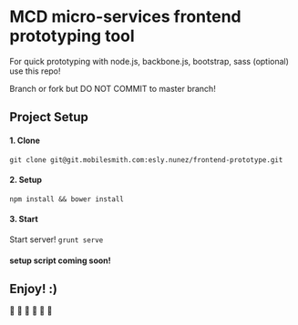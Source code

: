 # MCD micro-services frontend prototyping tool

For quick prototyping with node.js, backbone.js, bootstrap, sass (optional) use this repo!

Branch or fork but DO NOT COMMIT to master branch!

## Project Setup 

#### 1. Clone

```git clone git@git.mobilesmith.com:esly.nunez/frontend-prototype.git```

#### 2. Setup

```npm install && bower install```

#### 3. Start
Start server!
```grunt serve```


#### setup script coming soon!

## Enjoy! :)
 
:sweet_potato: :sweet_potato: :sweet_potato: :sweet_potato: :sweet_potato: :sweet_potato:

